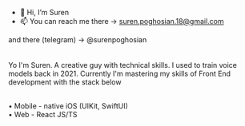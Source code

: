 - 👋 Hi, I’m Suren
- 📫 You can reach me there -> suren.poghosian.18@gmail.com

and there (telegram) -> @surenpoghosian
</br>
</br>
</br>
Yo I'm Suren. A creative guy with technical skills. I used to train voice models back in 2021. Currently I'm mastering my skills of Front End development with the stack below </br> </br>

• Mobile - native iOS (UIKit, SwiftUI) </br>
• Web - React JS/TS </br>

<!---
surenpoghosian/surenpoghosian is a ✨ special ✨ repository because its `README.md` (this file) appears on your GitHub profile.
You can click the Preview link to take a look at your changes.
--->
